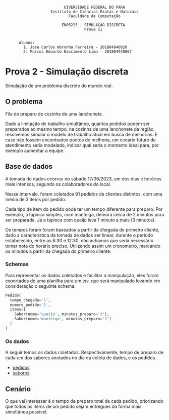 ```
                          UIVERSIDADE FEDERAL DO PARÁ
                    Instituto de Ciências Exatas e Naturais
                            Faculdade de Computação

                         EN05225 - SIMULAÇÃO DISCRETA
                                   Prova II


      Alunos:
        1. Jose Carlos Noronha Ferreira - 201804940020
        2. Marcos Eduardo Nascimento Lima - 201804940007
```

# Prova 2 - Simulação discreta

Simulação de um problema discreto do mundo real.

## O problema

Fila de preparo de cozinha de uma lanchonete.

Dado a limitação de trabalho simultâneo, quantos pedidos podem ser preparados
ao mesmo tempo, na cozinha de uma lanchonete da região, resolvemos simular o
modelo de trabalho atual em busca de melhorias. E caso não fossem encontrados
pontos de melhoria, um cenário futuro de atendimento seria modelado, indicar
qual seria o momento ideal para, por exemplo aumentar a equipe.

## Base de dados

A tomada de dados ocorreu no sábado 17/06/2023, um dos dias e horários mais
intensos, segundo os colaboradores do local.

Nesse intervalo, foram coletados 91 pedidos de clientes distintos, com uma
média de 3 items por pedido.

Cada tipo de item do pedido pode ter um tempo diferente para preparo. Por
exemplo, a tapioca simples, com manteiga, demora cerca de 2 minutos para ser
preparada. Já a tapioca com queijo leva 1 minuto a mais (3 minutos).

Os tempos foram foram baseados a partir da chegada do primeiro cliente, dado a
característica da tomada de dados ser linear, durante o período estabelecido,
entre as 6:30 e 12:30, não achamos que seria necessário tomar nota do horário
preciso. Utilizando assim um cronometro, marcando os minutos a partir da
chegada do primeiro cliente.

### Schemas

Para representar os dados coletados e facilitar a manipulação, eles foram
exportados de uma planilha para um tsv, que será manipulado levando em
consideração o seguinte schema.

```python
Pedido(
  tempo_chegada='1',
  numero_pedido='1',
  items=[
    Sabor(nome='queijo', minutos_preparo='3'),
    Sabor(nome='manteiga', minutos_preparo='2')
  ]
)
```

### Os dados

A seguir temos os dados coletados. Respectivamente, tempo de preparo de cada um
dos sabores anotados no dia da coleta de dados, e os pedidos.

- [pedidos](data/pedidos.json)
- [sabores](data/sabores.json)

## Cenário

O que vai interessar é o tempo de preparo total de cada pedido, priorizando que
todos os items de um pedido sejam entregues da forma mais simultânea possível.
